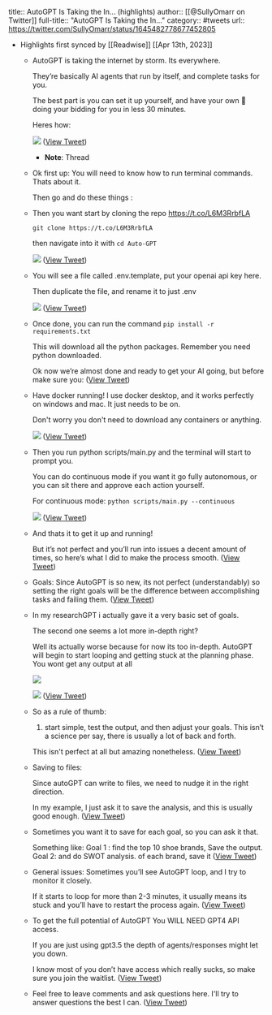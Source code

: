 title:: AutoGPT Is Taking the In... (highlights)
author:: [[@SullyOmarr on Twitter]]
full-title:: "AutoGPT Is Taking the In..."
category:: #tweets
url:: https://twitter.com/SullyOmarr/status/1645482778677452805

- Highlights first synced by [[Readwise]] [[Apr 13th, 2023]]
	- AutoGPT is taking the internet by storm. Its everywhere.
	  
	  They’re basically AI agents that run by itself, and complete tasks for you.
	  
	  The best part is you can set it up yourself, and have your own 🤖 doing your bidding for you in less 30 minutes.    
	     
	  Heres how: 
	  
	  ![](https://pbs.twimg.com/media/FtXt3ZwXoAsLVNO.jpg) ([View Tweet](https://twitter.com/SullyOmarr/status/1645482778677452805))
		- **Note**: Thread
	- Ok first up: You will need to know how to run terminal commands. Thats about it. 
	  
	  Then go and do these things :
	- Then you want start by cloning the repo https://t.co/L6M3RrbfLA
	  
	  `git clone https://t.co/L6M3RrbfLA`
	  
	  then navigate into it with `cd Auto-GPT` 
	  
	  ![](https://pbs.twimg.com/media/FtXt4PMXoAgkrUb.jpg) ([View Tweet](https://twitter.com/SullyOmarr/status/1645482793609097217))
	- You will see a file called .env.template, put your openai api key here.
	  
	  Then duplicate the file, and rename it to just .env 
	  
	  ![](https://pbs.twimg.com/media/FtXt4wjXoAgq-Qw.jpg) ([View Tweet](https://twitter.com/SullyOmarr/status/1645482803365068800))
	- Once done, you can run the command `pip install -r requirements.txt` 
	  
	  This will download all the python packages. Remember you need python downloaded.
	  
	  Ok now we’re almost done and ready to get your AI going, but before make sure you: ([View Tweet](https://twitter.com/SullyOmarr/status/1645482810432528399))
	- Have docker running! I use docker desktop, and it works perfectly on windows and mac. It just needs to be on. 
	  
	  Don't worry you don't need to download any containers or anything. 
	  
	  ![](https://pbs.twimg.com/media/FtXt54_XoAASLBL.jpg) ([View Tweet](https://twitter.com/SullyOmarr/status/1645482822252077059))
	- Then you run python scripts/main.py and the terminal will start to prompt you. 
	  
	  You can do continuous mode if you want it go fully autonomous, or you can sit there and approve each action yourself. 
	  
	  For continuous mode:
	  `python scripts/main.py --continuous` 
	  
	  ![](https://pbs.twimg.com/media/FtXt6m5XoAcXgKB.jpg) ([View Tweet](https://twitter.com/SullyOmarr/status/1645482833824079874))
	- And thats it to get it up and running!
	  
	   But it’s not perfect and you’ll run into issues a decent amount of times, so here’s what I did to make the process smooth. ([View Tweet](https://twitter.com/SullyOmarr/status/1645482836097474572))
	- Goals:
	  Since AutoGPT is so new, its not perfect (understandably) so setting the right goals will be the difference between accomplishing tasks and failing them. ([View Tweet](https://twitter.com/SullyOmarr/status/1645482844595134490))
	- In my researchGPT i actually gave it a very basic set of goals.
	  
	  The second one seems a lot more in-depth right?
	  
	  Well its actually worse because for now its too in-depth. AutoGPT will begin to start looping and getting stuck at the planning phase. You wont get any output at all 
	  
	  ![](https://pbs.twimg.com/media/FtXt7qEWYAA4Prb.jpg) 
	  
	  ![](https://pbs.twimg.com/media/FtXt7pfWAAE5Y96.jpg) ([View Tweet](https://twitter.com/SullyOmarr/status/1645482851855474694))
	- So as a rule of thumb:
	  1) start simple, test the output, and then adjust your goals. 
	  This isn’t a science per say, there is usually a lot of back and forth. 
	  
	  This isn't perfect at all but amazing nonetheless. ([View Tweet](https://twitter.com/SullyOmarr/status/1645482858948050946))
	- Saving to files:
	  
	  Since autoGPT can write to files, we need to nudge it in the right direction. 
	  
	  In my example, I just ask it to save the analysis, and this is usually good enough. ([View Tweet](https://twitter.com/SullyOmarr/status/1645482860764176404))
	- Sometimes you want it to save for each goal, so you can ask it that. 
	  
	  Something like:
	  Goal 1 : find the top 10 shoe brands,  Save the output.
	  Goal 2: and do SWOT analysis. of each brand, save it ([View Tweet](https://twitter.com/SullyOmarr/status/1645482862903271433))
	- General issues:
	  Sometimes you’ll see AutoGPT loop, and I try to monitor it closely. 
	  
	  If it starts to loop for more than 2-3 minutes, it usually means its stuck and you’ll have to restart the process again. ([View Tweet](https://twitter.com/SullyOmarr/status/1645482864794902528))
	- To get the full potential of AutoGPT You WILL NEED GPT4 API access. 
	  
	  If you are just using gpt3.5 the depth of agents/responses might let you down. 
	  
	  I know most of you don’t have access which really sucks, so make sure you join the waitlist. ([View Tweet](https://twitter.com/SullyOmarr/status/1645482866757754882))
	- Feel free to leave comments and ask questions here.  I'll try to answer questions the best I can. ([View Tweet](https://twitter.com/SullyOmarr/status/1645482868913602563))